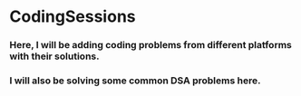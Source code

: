 # CodingSessions
### Here, I will be adding coding problems from different platforms with their solutions.
### I will also be solving some common DSA problems here.
